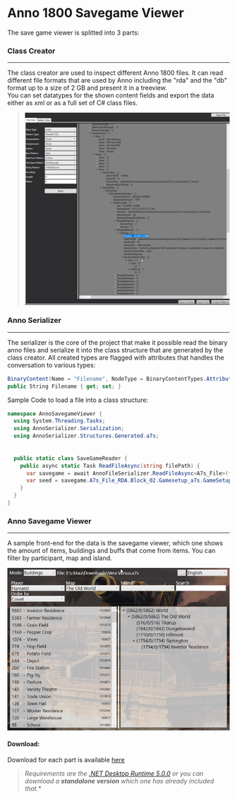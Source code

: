 # Anno 1800 Savegame Viewer


The save game viewer is splitted into 3 parts:

### Class Creator
---
    
The class creator are used to inspect different Anno 1800 files.
It can read different file formats that are used by Anno including
the "rda" and the "db" format up to a size of 2 GB and present it
in a treeview.  
You can set datatypes for the shown content fields 
and export the data either as xml or as a full set of C# class files.

>![Class Creator](res/Pictures/kToTsP8xCR.png)

### Anno Serializer
---
    
The serializer is the core of the project that make it possible read 
the binary anno files and serialize it into the class structure
that are generated by the class creator.
All created types are flagged with attributes that handles the
conversation to various types:
```csharp 
BinaryContent(Name = "Filename", NodeType = BinaryContentTypes.Attribute, Encoding = "utf-16")]
public String Filename { get; set; }
```
Sample Code to load a file into a class structure:
```csharp
namespace AnnoSavegameViewer {
  using System.Threading.Tasks;
  using AnnoSerializer.Serialization;
  using AnnoSerializer.Structures.Generated.a7s;


  public static class SaveGameReader {
    public async static Task ReadFileAsync(string filePath) {
      var savegame = await AnnoFileSerializer.ReadFileAsync<A7s_File>(filePath);
      var seed = savegame.A7s_File_RDA.Block_02.Gamesetup_a7s.GameSetupManager.GameSeed;
    }
  }
}
```

### Anno Savegame Viewer
---

A sample front-end for the data is the savegame viewer, which one shows
the amount of items, buildings and buffs that come from items.
You can filter by participant, map and island.

![SavegameViewer](res/Pictures/CM2qGaQicW.png)

#### Download:
Download for each part is available [here](https://github.com/Veraatversus/AnnoSavegameViewer/releases)  
  
>*Requirements are the [.NET Desktop Runtime 5.0.0](https://dotnet.microsoft.com/download/dotnet/5.0) or you can download a **standalone version** 
which one has already included that.** 